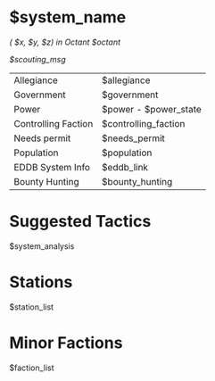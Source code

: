 
# $system_name

*( $x, $y, $z) in Octant $octant*

*$scouting_msg*

|       |  |
| :---------- | :---------- |
| Allegiance  | $allegiance       |
| Government  | $government       |
| Power       | $power - $power_state
| Controlling Faction | $controlling_faction |
| Needs permit | $needs_permit |
| Population  | $population       |
| EDDB System Info | $eddb_link |
| Bounty Hunting | $bounty_hunting        |

# Suggested Tactics

$system_analysis

# Stations

$station_list

# Minor Factions

$faction_list



